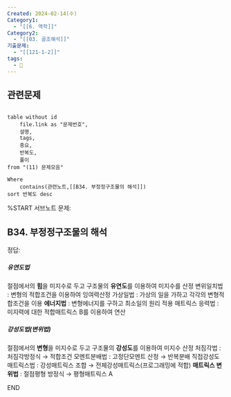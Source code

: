```yaml
---
Created: 2024-02-14(수)
Category1:
  - "[[6. 역학]]"
Category2:
  - "[[03. 골조해석]]"
기출문제:
  - "[[121-1-2]]"
tags:
  - 🧮
---
```

## 관련문제
```dataview

table without id
	file.link as "문제번호",
	설명,
	tags,
	중요,
	반복도,
	풀이
from "(11) 문제모음"

Where
	contains(관련노트,[[B34. 부정정구조물의 해석]])
sort 반복도 desc

```
%START
서브노트
문제:  
## B34. 부정정구조물의 해석

정답: 

##### 유연도법
절점에서의 **힘**을 미지수로 두고 구조물의 **유연도**를 이용하여 미지수를 산정
변위일치법 : 변형의 적합조건을 이용하여 잉여력산정
가상일법 : 가상의 일을 가하고 각각의 변형적합조건을 이용
**에너지법** : 변형에너지를 구하고 최소일의 원리 적용
매트릭스 응력법 : 미지력에 대한 적합매트릭스  B를 이용하여 연산
##### 강성도법(변위법)
절점에서의 **변형**을 미지수로 두고 구조물의 **강성도**를 이용하여 미지수 산정
처짐각법 : 처짐각방정식 → 적합조건
모멘트분배법 : 고정단모멘트 산정 → 반복분배
직접강성도 매트릭스법 : 강성매트릭스 조합 → 전체강성매트릭스(프로그래밍에 적합)
**매트릭스 변위법** : 절점평형 방정식 → 평형매트릭스 A


END